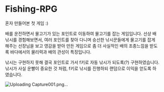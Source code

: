 # Fishing-RPG
혼자 만들어본 첫 게임 :)

배를 운전하면서 물고기가 있는 포인트로 이동하여 물고기를 잡는 게임입니다.
선상 배낚시를 경험해보면서, 여러 포인트를 찾아 다니며 승선한 낚시꾼들에게 물고기를 잡게 해주는
선장님을 보고 영감을 받아 만든 게임으로 
좀 더 사실적인 배의 조종느낌을 받도록 바다에서의 물리력과 배의 관성이 특징입니다.

낚시는 구현하지 못해 결국 포인트로 가서 f키로 자동 낚시가 되도록(?) 구현하였습니다.
낚시가 사실 운빨이 중요한 것 처럼, f키로 낚시를 진행하되 랜덤으로 이익을 얻도록 하였습니다.



![Uploading Capture001.png…]()
